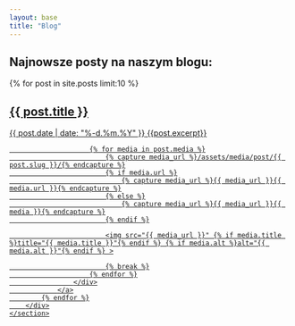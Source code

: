 ```yaml
---
layout: base
title: "Blog"
---
```


<main>
    <section>
        <h2>Najnowsze posty na naszym blogu:</h2>
        <div class="card-container">
            {% for post in site.posts limit:10 %}
                <a href="{{ post.url }}">
                    <div class="card card-post">
                        <div class="post-info">
                            <h2>{{ post.title }}</h2>
                            <span class="meta">{{ post.date | date: "%-d.%m.%Y" }}</span>
                            {{post.excerpt}}
                        </div>

                        {% for media in post.media %}
                            {% capture media_url %}/assets/media/post/{{ post.slug }}/{% endcapture %}
                            {% if media.url %}
                                {% capture media_url %}{{ media_url }}{{ media.url }}{% endcapture %}
                            {% else %}
                                {% capture media_url %}{{ media_url }}{{ media }}{% endcapture %}
                            {% endif %}

                            <img src="{{ media_url }}" {% if media.title %}title="{{ media.title }}"{% endif %} {% if media.alt %}alt="{{ media.alt }}"{% endif %} >

                            {% break %}
                        {% endfor %}
                    </div>
                </a>
            {% endfor %}
        </div>
    </section>
</main>

